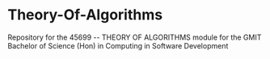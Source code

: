 # Theory-Of-Algorithms
Repository for the 45699 -- THEORY OF ALGORITHMS module for the GMIT Bachelor of Science (Hon) in Computing in Software Development
